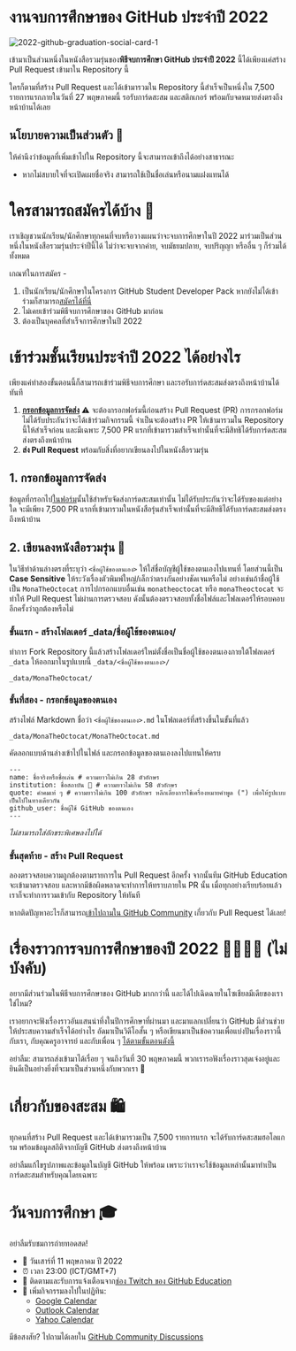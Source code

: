 # งานจบการศึกษาของ GitHub ประจำปี 2022

![2022-github-graduation-social-card-1](/assets/GHG_Blog_1.jpg)

เข้ามาเป็นส่วนหนึ่งในหนังสือรวมรุ่นของ**พิธีจบการศึกษา GitHub ประจำปี 2022** นี้ได้เพียงแค่สร้าง Pull Request เข้ามาใน Repository นี้

ใครก็ตามที่สร้าง Pull Request และได้เข้ามารวมใน Repository นี้สำเร็จเป็นหนึ่งใน 7,500 รายการแรกภายในวันที่ 27 พฤษภาคมนี้ รอรับการ์ดสะสม และสติกเกอร์ พร้อมกับจดหมายส่งตรงถึงหน้าบ้านได้เลย

## นโยบายความเป็นส่วนตัว 👀

ให้คำนึงว่าข้อมูลที่เพิ่มเข้าไปใน Repository นี้จะสามารถเข้าถึงได้อย่างสาธารณะ

- หากไม่สบายใจที่จะเปิดเผยชื่อจริง สามารถใช้เป็นชื่อเล่นหรือนามแฝงแทนได้

# ใครสามารถสมัครได้บ้าง 📝

เราเชิญชวนนักเรียน/นักศึกษาทุกคนที่จบหรือวางแผนว่าจะจบการศึกษาในปี 2022 มาร่วมเป็นส่วนหนึ่งในหนังสือรวมรุ่นประจำปีนี้ได้ ไม่ว่าจะจบจากค่าย, จบมัธยมปลาย, จบปริญญา หรืออื่น ๆ ก็ร่วมได้ทั้งหมด

เกณฑ์ในการสมัคร -

1. เป็นนักเรียน/นักศึกษาในโครงการ GitHub Student Developer Pack หากยังไม่ได้เข้าร่วมก็สามารถ[สมัครได้ที่นี่](https://education.github.com/discount_requests/student_application?utm_source=2022-06-11-GitHubGraduation)
2. ไม่เคยเข้าร่วมพิธีจบการศึกษาของ GitHub มาก่อน
3. ต้องเป็นบุคคลที่สำเร็จการศึกษาในปี 2022

# เข้าร่วมชั้นเรียนประจำปี 2022 ได้อย่างไร

เพียงแค่ทำสองขั้นตอนนี้ก็สามารถเข้าร่วมพิธีจบการศึกษา และรอรับการ์ดสะสมส่งตรงถึงหน้าบ้านได้ทันที

1. [**กรอกข้อมูลการจัดส่ง**](https://airtable.com/shrVMo8ItH4wjsO9f)
   ⚠️ จะต้องกรอกฟอร์มนี้ก่อนสร้าง Pull Request (PR) การกรอกฟอร์มไม่ได้รับประกันว่าจะได้เข้าร่วมกิจกรรมนี้ จำเป็นจะต้องสร้าง PR ให้เข้ามารวมใน Repository นี้ให้สำเร็จก่อน และมีเฉพาะ 7,500 PR แรกที่เข้ามารวมสำเร็จเท่านั้นที่จะมีสิทธิได้รับการ์ดสะสมส่งตรงถึงหน้าบ้าน
2. **ส่ง Pull Request** พร้อมกับสิ่งที่อยากเขียนลงไปในหนังสือรวมรุ่น

## 1. กรอกข้อมูลการจัดส่ง

ข้อมูลที่กรอกไป[ในฟอร์ม](https://airtable.com/shrVMo8ItH4wjsO9f)นั้นใช้สำหรับจัดส่งการ์ดสะสมเท่านั้น ไม่ได้รับประกันว่าจะได้รับของแต่อย่างใด จะมีเพียง 7,500 PR แรกที่เข้ามารวมในหนังสือรุ่นสำเร็จเท่านั้นที่จะมีสิทธิได้รับการ์ดสะสมส่งตรงถึงหน้าบ้าน

## 2. เขียนลงหนังสือรวมรุ่น 🏫

ในวิธีทำด้านล่างตรงที่ระบุว่า `<ชื่อผู้ใช้ของตนเอง>` ให้ใส่ชื่อบัญชีผู้ใช้ของตนเองไปแทนที่ โดยส่วนนี้เป็น **Case Sensitive** ให้ระวังเรื่องตัวพิมพ์ใหญ่/เล็กว่าตรงกันอย่างชัดเจนหรือไม่ อย่างเช่นถ้าชื่อผู้ใช้เป็น `MonaTheOctocat` การไปกรอกแบบอื่นเช่น `monatheoctocat` หรือ `monaTheoctocat` จะทำให้ Pull Request ไม่ผ่านการตรวจสอบ ดังนั้นต้องตรวจสอบทั้งชื่อไฟล์และโฟลเดอร์ให้รอบคอบอีกครั้งว่าถูกต้องหรือไม่

### ขั้นแรก - สร้างโฟลเดอร์ \_data/ชื่อผู้ใช้ของตนเอง/

ทำการ Fork Repository นี้แล้วสร้างโฟลเดอร์ใหม่ตั้งชื่อเป็นชื่อผู้ใช้ของตนเองภายใต้โฟลเดอร์ `_data` ให้ออกมาในรูปแบบนี้ `_data/<ชื่อผู้ใช้ของตนเอง>/`

```
_data/MonaTheOctocat/
```

### ขั้นที่สอง - กรอกข้อมูลของตนเอง

สร้างไฟล์ Markdown ชื่อว่า `<ชื่อผู้ใช้ของตนเอง>.md` ในโฟลเดอร์ที่สร้างขึ้นในขั้นที่แล้ว

```
_data/MonaTheOctocat/MonaTheOctocat.md
```

คัดลอกแบบด้านล่างเข้าไปในไฟล์ และกรอกข้อมูลของตนเองลงไปแทนให้ครบ

```
---
name: ชื่อจริงหรือชื่อเล่น # ความยาวไม่เกิน 28 ตัวอักษร
institution: ชื่อสถาบัน 🚩 # ความยาวไม่เกิน 58 ตัวอักษร
quote: คำคมเท่ ๆ # ความยาวไม่เกิน 100 ตัวอักษร หลีกเลี่ยงการใช้เครื่องหมายคำพูด (") เพื่อให้รูปแบบเป็นไปในทางเดียวกัน
github_user: ชื่อผู้ใช้ GitHub ของตนเอง
---
```

_ไม่สามารถใส่อักขระพิเศษลงไปได้_

### ขั้นสุดท้าย - สร้าง Pull Request

ลองตรวจสอบความถูกต้องตามรายการใน Pull Request อีกครั้ง จากนั้นทีม GitHub Education จะเข้ามาตรวจสอบ และหากมีข้อผิดพลาดจะทำการให้ทราบภายใน PR นั้น เมื่อทุกอย่างเรียบร้อยแล้วเราก็จะทำการรวมเข้ากับ Repository ให้ทันที

หากติดปัญหาอะไรก็สามารถ[เข้าไปถามใน GitHub Community](https://github.com/orgs/github-community/discussions/categories/github-education) เกี่ยวกับ Pull Request ได้เลย!

# เรื่องราวการจบการศึกษาของปี 2022 👩‍🏫👨‍🏫 (ไม่บังคับ)

อยากมีส่วนร่วมในพิธีจบการศึกษาของ GitHub มากกว่านี้ และได้ไปเฉิดฉายในโซเชียลมีเดียของเราใช่ไหม?

เราอยากจะฟังเรื่องราวอันแสนน่าทึ่งในปีการศึกษาที่ผ่านมา และมาแลกเปลี่ยนว่า GitHub มีส่วนช่วยให้ประสบความสำเร็จได้อย่างไร อัดมาเป็นวิดีโอสั้น ๆ หรือเขียนมาเป็นข้อความเพื่อแบ่งปันเรื่องราวนี้กับเรา, กับคุณครูอาจารย์ และกับเพื่อน ๆ [ได้ตามขั้นตอนดังนี้](https://drive.google.com/file/d/1AcgUKLXx6WIC5s4eanzOfj8EsiYHARrt/view?usp=sharing)

อย่าลืม: สามารถส่งเข้ามาได้เรื่อย ๆ จนถึงวันที่ 30 พฤษภาคมนี้ พวกเรารอฟังเรื่องราวสุดเจ๋งอยู่และยินดีเป็นอย่างยิ่งที่จะมาเป็นส่วนหนึ่งกับพวกเรา 💖

# เกี่ยวกับของสะสม 🛍

ทุกคนที่สร้าง Pull Request และได้เข้ามารวมเป็น 7,500 รายการแรก จะได้รับการ์ดสะสมฮอโลแกรม พร้อมข้อมูลสถิติจากบัญชี GitHub ส่งตรงถึงหน้าบ้าน

อย่าลืมแก้ไขรูปภาพและข้อมูลในบัญชี GitHub ให้พร้อม เพราะว่าเราจะใช้ข้อมูลเหล่านั้นมาทำเป็นการ์ดสะสมสำหรับคุณโดยเฉพาะ

# วันจบการศึกษา 🎓

อย่าลืมรับชมการถ่ายทอดสด!

- 📆 วันเสาร์ที่ 11 พฤษภาคม ปี 2022
- ⏰ เวลา 23:00 (ICT/GMT+7)
- 📍 ติดตามและรับการแจ้งเตือนจาก[ช่อง Twitch ของ GitHub Education](https://twitch.tv/githubeducation)
- 📎 เพิ่มกิจกรรมลงไปในปฏิทิน:
  - [Google Calendar](https://calendar.google.com/calendar/render?action=TEMPLATE&dates=20220611T160000Z%2F20220611T180000Z&details=&location=https%3A%2F%2Fwww.twitch.tv%2Fgithubeducation&text=%F0%9F%8E%89%F0%9F%8E%8A%20GitHub%20Graduation%202022%20%F0%9F%8E%89%F0%9F%8E%8A)
  - [Outlook Calendar](https://outlook.live.com/calendar/0/deeplink/compose?allday=false&body=&enddt=2022-06-11T18%3A00%3A00%2B00%3A00&location=https%3A%2F%2Fwww.twitch.tv%2Fgithubeducation&path=%2Fcalendar%2Faction%2Fcompose&rru=addevent&startdt=2022-06-11T16%3A00%3A00%2B00%3A00&subject=%F0%9F%8E%89%F0%9F%8E%8A%20GitHub%20Graduation%202022%20%F0%9F%8E%89%F0%9F%8E%8A)
  - [Yahoo Calendar](https://calendar.yahoo.com/?desc=&dur=&et=20220611T180000Z&in_loc=https%3A%2F%2Fwww.twitch.tv%2Fgithubeducation&st=20220611T160000Z&title=%F0%9F%8E%89%F0%9F%8E%8A%20GitHub%20Graduation%202022%20%F0%9F%8E%89%F0%9F%8E%8A&v=60)

มีข้อสงสัย? ไปถามได้เลยใน [GitHub Community Discussions](https://github.com/orgs/github-community/discussions/categories/github-education)
